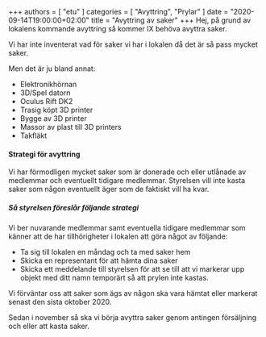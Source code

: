+++
authors = [ "etu" ]
categories = [ "Avyttring", "Prylar" ]
date = "2020-09-14T19:00:00+02:00"
title = "Avyttring av saker"
+++
Hej, på grund av lokalens kommande avyttring så kommer IX behöva avyttra saker.

Vi har inte inventerat vad för saker vi har i lokalen då det är så pass mycket saker.

Men det är ju bland annat:
 - Elektronikhörnan
 - 3D/Spel datorn
 - Oculus Rift DK2
 - Trasig köpt 3D printer
 - Bygge av 3D printer
 - Massor av plast till 3D printers
 - Takfläkt

#### Strategi för avyttring
Vi har förmodligen mycket saker som är donerade och eller utlånade av medlemmar
och eventuellt tidigare medlemmar. Styrelsen vill inte kasta saker som någon
eventuellt äger som de faktiskt vill ha kvar.

##### Så styrelsen föreslår följande strategi
Vi ber nuvarande medlemmar samt eventuella tidigare medlemmar som känner att de
har tillhörigheter i lokalen att göra något av följande:
 - Ta sig till lokalen en måndag och ta med saker hem
 - Skicka en representant för att hämta dina saker
 - Skicka ett meddelande till styrelsen för att se till att vi markerar upp objekt
   med ditt namn temporärt så att prylen inte kastas.

Vi förväntar oss att saker som ägs av någon ska vara hämtat eller markerat senast
den sista oktober 2020.

Sedan i november så ska vi börja avyttra saker genom antingen försäljning och eller
att kasta saker.
